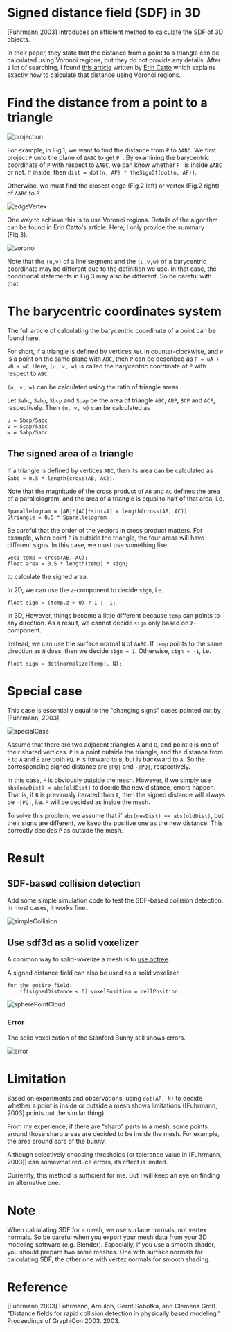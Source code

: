 # Signed distance field (SDF) in 3D
[Fuhrmann,2003] introduces an efficient method to calculate the SDF of 3D objects.

In their paper, they state that the distance from a point to a triangle can be calculated using Voronoi regions, but they do not provide any details.
After a lot of searching, I found [this article](http://twvideo01.ubm-us.net/o1/vault/gdc10/slides/Catto_Erin_PhysicsForProgrammers_ComputingDistance.pdf) written by [Erin Catto](https://github.com/erincatto) which explains exactly how to calculate that distance using Voronoi regions.

# Find the distance from a point to a triangle
![projection](./image/projection.png)

For example, in Fig.1, we want to find the distance from `P` to `ΔABC`.
We first project `P` onto the plane of `ΔABC` to get `P'`.
By examining the barycentric coordinate of `P` with respect to `ΔABC`,
we can know whether `P'` is inside `ΔABC` or not.
If inside, then `dist = dot(n, AP) * theSignOf(dot(n, AP))`.

Otherwise, we must find the closest edge (Fig.2 left) or vertex (Fig.2 right) of `ΔABC` to `P`.

![edgeVertex](./image/edgeVertex.png)

One way to achieve this is to use Voronoi regions.
Details of the algorithm can be found in Erin Catto's article.
Here, I only provide the summary (Fig.3).

![voronoi](./image/voronoi.png)

Note that the `(u,v)` of a line segment and the `(u,v,w)` of a barycentric coordinate may be different due to the definition we use.
In that case, the conditional statements in Fig.3 may also be different.
So be careful with that.

# The barycentric coordinates system
The full article of calculating the barycentric coordinate of a point can be found [here](https://www.scratchapixel.com/lessons/3d-basic-rendering/ray-tracing-rendering-a-triangle/barycentric-coordinates).

For short, if a triangle is defined by vertices `ABC` in counter-clockwise,
and `P` is a point on the same plane with `ABC`,
then `P` can be described as `P = uA + vB + wC`.
Here, `(u, v, w)` is called the barycentric coordinate of `P` with respect to `ABC`.

`(u, v, w)` can be calculated using the ratio of triangle areas.

Let `Sabc`, `Sabp`, `Sbcp` and `Scap` be the area of triangle `ABC`, `ABP`, `BCP` and `ACP`, respectively.
Then `(u, v, w)` can be calculated as
```
u = Sbcp/Sabc
v = Scap/Sabc
w = Sabp/Sabc
```

## The signed area of a triangle
If a triangle is defined by vertices `ABC`,
then its area can be calculated as
`Sabc = 0.5 * length(cross(AB, AC))`.

Note that the magnitude of the cross product of `AB` and `AC` defines the area of a parallelogram,
and the area of a triangle is equal to half of that area, i.e.
```
Sparallelogram = |AB|*|AC|*sin(∠A) = length(cross(AB, AC))
Striangle = 0.5 * Sparallelogram
```

Be careful that the order of the vectors in cross product matters.
For example, when point `P` is outside the triangle,
the four areas will have different signs.
In this case, we must use something like
```
vec3 temp = cross(AB, AC);
float area = 0.5 * length(temp) * sign;
```
to calculate the signed area.

In 2D, we can use the z-component to decide `sign`, i.e.
```
float sign = (temp.z > 0) ? 1 : -1;
```
In 3D, However, things become a little different because `temp` can points to any direction.
As a result, we cannot decide `sign` only based on z-component.

Instead, we can use the surface normal `N` of `ΔABC`.
If `temp` points to the same direction as `N` does,
then we decide `sign = 1`.
Otherwise, `sign = -1`, i.e.
```
float sign = dot(normalize(temp), N);
```

# Special case
This case is essentially equal to the "changing signs" cases pointed out by [Fuhrmann, 2003].

![specialCase](./image/specialCase.png)

Assume that there are two adjacent triangles `A` and `B`, and point `Q` is one of their shared vertices.
`P` is a point outside the triangle, and the distance from `P` to `A` and `B` are both `PQ`.
`P` is forward to `B`, but is backward to `A`.
So the corresponding signed distance are `|PQ|` and `-|PQ|`, respectively.

In this case, `P` is obviously outside the mesh.
However, if we simply use `abs(newDist) < abs(oldDist)` to decide the new distance,
errors happen.
That is, if `B` is previously iterated than `A`,
then the signed distance will always be `-|PQ|`,
i.e. `P` will be decided as inside the mesh.

To solve this problem, we assume that if `abs(newDist) == abs(oldDist)`, but their signs are different, we keep the positive one as the new distance.
This correctly decides `P` as outside the mesh.

# Result

## SDF-based collision detection

Add some simple simulation code to test the SDF-based collision detection.
In most cases, it works fine.

![simpleCollision](./output.gif)

## Use sdf3d as a solid voxelizer
A common way to solid-voxelize a mesh is to [use octree](https://viscomp.alexandra.dk/?p=3836).

A signed distance field can also be used as a solid voxelizer.
```
for the entire field:
    if(signedDistance < 0) voxelPosition = cellPosition;
```

![spherePointCloud](./image/voxelization.png)

### Error
The solid voxelization of the Stanford Bunny still shows errors.

![error](./image/error.png)

# Limitation
Based on experiments and observations, using `dot(AP, N)` to decide whether a point is inside or outside a mesh shows limitations ([Fuhrmann, 2003] points out the similar thing).

From my experience, if there are "sharp" parts in a mesh, some points around those sharp areas are decided to be inside the mesh.
For example, the area around ears of the bunny.

Although selectively choosing thresholds (or tolerance value in [Fuhrmann, 2003]) can somewhat reduce errors, its effect is limited.

Currently, this method is sufficient for me.
But I will keep an eye on finding an alternative one.

# Note

When calculating SDF for a mesh, we use surface normals, not vertex normals.
So be careful when you export your mesh data from your 3D modeling software (e.g. Blender).
Especially, if you use a smooth shader, you should prepare two same meshes.
One with surface normals for calculating SDF,
the other one with vertex normals for smooth shading.

# Reference
[Fuhrmann,2003] Fuhrmann, Arnulph, Gerrit Sobotka, and Clemens Groß. "Distance fields for rapid collision detection in physically based modeling." Proceedings of GraphiCon 2003. 2003.
